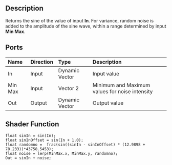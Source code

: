 ## Description

Returns the sine of the value of input **In**. For variance, random noise is added to the amplitude of the sine wave, within a range determined by input **Min Max**.

## Ports

| Name        | Direction           | Type  | Description |
|:------------ |:-------------|:-----|:---|
| In      | Input | Dynamic Vector | Input value |
| Min Max | Input | Vector 2 | Minimum and Maximum values for noise intensity  |
| Out | Output      |    Dynamic Vector | Output value |

## Shader Function

```
float sinIn = sin(In);
float sinInOffset = sin(In + 1.0);
float randomno =  frac(sin((sinIn - sinInOffset) * (12.9898 + 78.233))*43758.5453);
float noise = lerp(MinMax.x, MinMax.y, randomno);
Out = sinIn + noise;
```